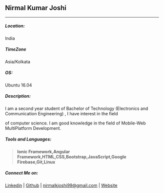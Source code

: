 
## Nirmal Kumar Joshi
***
##### Location: 

India

##### TimeZone

 Asia/Kolkata
 
##### OS:

Ubuntu 16.04

##### Description:

I am a second year student of Bachelor of Technology (Electronics and Communication Engineering) , I have interest in the field

of computer science. I am good knowledge in the field of Mobile-Web MultiPlatform Development.

##### Tools and Languages:

> **Ionic Framework,Angular Framework,HTML,CSS,Bootstrap,JavaScript,Google Firebase,Git,Linux**

##### Connect Me on:

[Linkedin](https://www.linkedin.com/in/nirmal-kumar-joshi-052120138/) | [Github](https://github.com/NirmalKumarJoshi/) | nirmalkjoshi99@gmail.com | [Website](https://nirmalkumarjoshi03.wordpress.com)
